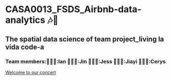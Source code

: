 # CASA0013_FSDS_Airbnb-data-analytics 🎶🎤
## The spatial data science of team project_living la vida code-a

### Team members:👨🏼‍🎤:Ian 👨🏻‍🎤:Jin 👩🏻‍🎤:Jess 🧑🏻‍🎤:Jiayi 👩🏻‍🎤:Cerys 

[Welcome to our concert](https://raw.githack.com/iantsern-twuk/CASA0013_FSDS_Airbnb-data-analytics/refs/heads/main/Documentation/Group_Work_final.html)
